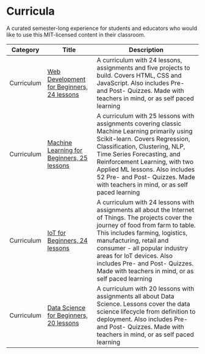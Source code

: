 # Curricula

A curated semester-long experience for students and educators who would like to use this MIT-licensed content in their classroom.

| Category        |  Title       | Description |
| -------------- | ----------- | ---- |                                                                              
| Curriculum | [Web Development for Beginners, 24 lessons](https://github.com/microsoft/Web-Dev-For-Beginners) | A curriculum with 24 lessons, assignments and five projects to build. Covers HTML, CSS and JavaScript. Also includes Pre- and Post- Quizzes. Made with teachers in mind, or as self paced learning |
| Curriculum | [Machine Learning for Beginners, 25 lessons](https://github.com/microsoft/ML-For-Beginners)     | A curriculum with 25 lessons with assignments covering classic Machine Learning primarily using Scikit-learn. Covers Regression, Classification, Clustering, NLP, Time Series Forecasting, and Reinforcement Learning, with two Applied ML lessons. Also includes 52 Pre- and Post- Quizzes. Made with teachers in mind, or as self paced learning        |
| Curriculum | [IoT for Beginners, 24 lessons](https://github.com/microsoft/IoT-For-Beginners)                 | A curriculum with 24 lessons with assignments all about the Internet of Things. The projects cover the journey of food from farm to table. This includes farming, logistics, manufacturing, retail and consumer - all popular industry areas for IoT devices. Also includes Pre- and Post- Quizzes. Made with teachers in mind, or as self paced learning |
| Curriculum | [Data Science for Beginners, 20 lessons](https://github.com/microsoft/Data-Science-For-Beginners)                 | A curriculum with 20 lessons with assignments all about Data Science. Lessons cover the data science lifecycle from definition to deployment. Also includes Pre- and Post- Quizzes. Made with teachers in mind, or as self paced learning |